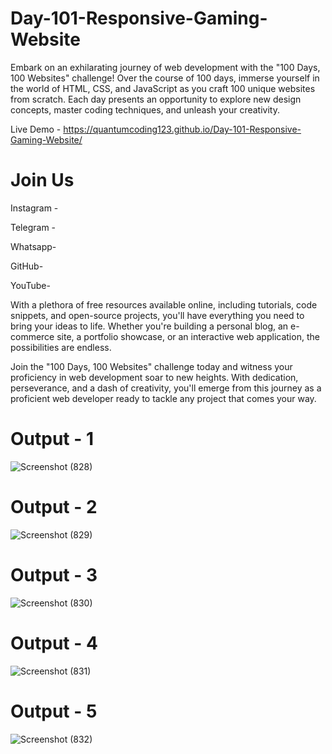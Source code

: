 # Day-101-Responsive-Gaming-Website

Embark on an exhilarating journey of web development with the "100 Days, 100 Websites" challenge! Over the course of 100 days, immerse yourself in the world of HTML, CSS, and JavaScript as you craft 100 unique websites from scratch. Each day presents an opportunity to explore new design concepts, master coding techniques, and unleash your creativity.

Live Demo - https://quantumcoding123.github.io/Day-101-Responsive-Gaming-Website/

# Join Us

Instagram - 

Telegram - 

Whatsapp- 

GitHub-

YouTube-

With a plethora of free resources available online, including tutorials, code snippets, and open-source projects, you'll have everything you need to bring your ideas to life. Whether you're building a personal blog, an e-commerce site, a portfolio showcase, or an interactive web application, the possibilities are endless.

Join the "100 Days, 100 Websites" challenge today and witness your proficiency in web development soar to new heights. With dedication, perseverance, and a dash of creativity, you'll emerge from this journey as a proficient web developer ready to tackle any project that comes your way.

# Output - 1

![Screenshot (828)](https://github.com/user-attachments/assets/77b2264c-e4c7-42db-b14c-7bd66afeff3d)

# Output - 2

![Screenshot (829)](https://github.com/user-attachments/assets/0d2adf82-92c0-4083-bc9e-66813ff056b0)

# Output - 3

![Screenshot (830)](https://github.com/user-attachments/assets/31edb339-c012-4c4e-8110-9804ea8ff478)

# Output - 4

![Screenshot (831)](https://github.com/user-attachments/assets/63a8e1e8-fdcc-4c81-9cee-315c456fe077)

# Output - 5

![Screenshot (832)](https://github.com/user-attachments/assets/1a280bcd-8989-4716-b6f9-76b236090925)
